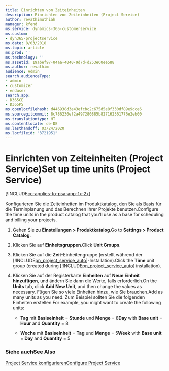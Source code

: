 ```yaml
---
title: Einrichten von Zeiteinheiten
description: Einrichten von Zeiteinheiten (Project Service)
author: revathimuthiah
manager: kfend
ms.service: dynamics-365-customerservice
ms.custom:
- dyn365-projectservice
ms.date: 8/03/2018
ms.topic: article
ms.prod: ''
ms.technology: ''
ms.assetid: 19abef97-04aa-4040-9d7d-d253e60ee588
ms.author: revathim
audience: Admin
search.audienceType:
- admin
- customizer
- enduser
search.app:
- D365CE
- D365PS
ms.openlocfilehash: d446938d3e43efcbc2c675d5e8f330df89e9dce6
ms.sourcegitcommit: 8c786230ef2a497280885b827162561776e2eb00
ms.translationtype: HT
ms.contentlocale: de-DE
ms.lasthandoff: 03/24/2020
ms.locfileid: "3721951"
---
```

# <a name="set-up-time-units-project-service"></a><span data-ttu-id="864e7-103">Einrichten von Zeiteinheiten (Project Service)</span><span class="sxs-lookup"><span data-stu-id="864e7-103">Set up time units (Project Service)</span></span>

[!INCLUDE[cc-applies-to-psa-app-1x-2x](../includes/cc-applies-to-psa-app-1x-2x.md)]

<span data-ttu-id="864e7-104">Konfigurieren Sie die Zeiteinheiten im Produktkatalog, den Sie als Basis für die Terminplanung und das Berechnen Ihrer Projekte benutzen.</span><span class="sxs-lookup"><span data-stu-id="864e7-104">Configure the time units in the product catalog that you’ll use as a base for scheduling and billing your projects.</span></span>  
  
1. <span data-ttu-id="864e7-105">Gehen Sie zu **Einstellungen > Produktkatalog**.</span><span class="sxs-lookup"><span data-stu-id="864e7-105">Go to **Settings > Product Catalog**.</span></span>  
  
2. <span data-ttu-id="864e7-106">Klicken Sie auf **Einheitsgruppen**.</span><span class="sxs-lookup"><span data-stu-id="864e7-106">Click **Unit Groups**.</span></span>  
  
3. <span data-ttu-id="864e7-107">Klicken Sie auf die **Zeit**-Einheitengruppe (erstellt während der [!INCLUDE[pn_project_service_auto](../includes/pn-project-service-auto.md)]-Installation).</span><span class="sxs-lookup"><span data-stu-id="864e7-107">Click the **Time** unit group (created during [!INCLUDE[pn_project_service_auto](../includes/pn-project-service-auto.md)] installation).</span></span>  
  
4. <span data-ttu-id="864e7-108">Klicken Sie auf der Registerkarte **Einheiten** auf **Neue Einheit hinzufügen**, und ändern Sie dann die Werte, falls erforderlich.</span><span class="sxs-lookup"><span data-stu-id="864e7-108">On the **Units** tab, click **Add New Unit**, and then change the values as necessary.</span></span> <span data-ttu-id="864e7-109">Fügen Sie so viele Einheiten hinzu, wie Sie brauchen.</span><span class="sxs-lookup"><span data-stu-id="864e7-109">Add as many units as you need.</span></span> <span data-ttu-id="864e7-110">Zum Beispiel sollten Sie die folgenden Einheiten erstellen:</span><span class="sxs-lookup"><span data-stu-id="864e7-110">For example, you might want to create the following units:</span></span>  
  
   - <span data-ttu-id="864e7-111">**Tag** mit **Basiseinheit** = **Stunde** und **Menge** = 8</span><span class="sxs-lookup"><span data-stu-id="864e7-111">**Day** with **Base unit** = **Hour** and **Quantity** = 8</span></span>  
  
   - <span data-ttu-id="864e7-112">**Woche** mit **Basiseinheit** = **Tag** und **Menge** = 5</span><span class="sxs-lookup"><span data-stu-id="864e7-112">**Week** with **Base unit** = **Day** and **Quantity** = 5</span></span>  
  
### <a name="see-also"></a><span data-ttu-id="864e7-113">Siehe auch</span><span class="sxs-lookup"><span data-stu-id="864e7-113">See Also</span></span>  
 [<span data-ttu-id="864e7-114">Project Service konfigurieren</span><span class="sxs-lookup"><span data-stu-id="864e7-114">Configure Project Service</span></span>](../project-service/configure.md)

